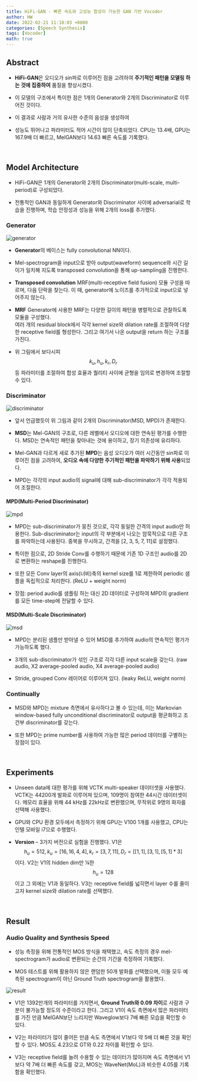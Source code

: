 ```yaml
---
title: HiFi-GAN - 빠른 속도와 고성능 합성이 가능한 GAN 기반 Vocoder
author: HW
date: 2022-02-21 11:18:03 +0800
categories: [Speech Synthesis]
tags: [Vocoder]
math: true
---
```




## **Abstract**

- **HiFi-GAN**은 오디오가 sin파로 이루어진 점을 고려하여 **주기적인 패턴을 모델링 하는 것에 집중하여** 품질을 향상시켰다.

- 이 모델의 구조에서 특이한 점은 1개의 Generator와 2개의 Discriminator로 이루어진 것이다.

- 이 결과로 사람과 거의 유사한 수준의 음성을 생성하여 

- 성능도 뛰어나고 파라미터도 적어 시간이 많이 단축되었다.
   CPU는 13.4배, GPU는 167.9배 더 빠르고, MelGAN보다 14.63 빠른 속도를 기록했다. 

 <br>

## **Model Architecture**

- HiFi-GAN은 1개의 Generator와 2개의 Discriminator(multi-scale, multi-period)로 구성되었다.

- 전통적인 GAN과 동일하게 Generator와 Discriminator 사이에 adversarial로 학습을 진행하며, 학습 안정성과 성능을 위해 2개의 loss를 추가했다.

### **Generator**

![generator](/assets/img/hifigan/generator.png)

- **Generator**의 베이스는 fully convolutional NN이다. 

- Mel-spectrogram을 input으로 받아 output(waveform) sequence와 시간 길이가 일치해 지도록 transposed convolution을 통해 up-sampling을 진행한다. 

- **Transposed convolution**
   MRF(multi-receptive field fusion) 모듈 구성을 따르며, 다음 단락을 찾는다.
   이 때, generator에 노이즈를 추가적으로 input으로 넣어주지 않는다.

- **MRF**
  Generator에 사용한 MRF는 다양한 길이의 패턴을 병렬적으로 관찰하도록 모듈을 구성했다.<br>
  여러 개의 residual block에서 각각 kernel size와 dilation rate를 조절하여 다양한 receptive field를 형성한다. 그리고 여기서 나온 output을 return 하는 구조를 가진다.

- 위 그림에서 보다시피 $$k_{u}, h_{u}, k_{r}, D_{r}$$등 파라미터를 조절하여 합성 효율과 퀄리티 사이에 균형을 임의로 변경하여 조절할 수 있다.

### **Discriminator**

![discriminator](/assets/img/hifigan/discriminator.png)

- 앞서 언급했듯이 위 그림과 같이 2개의 Discriminator(MSD, MPD)가 존재한다. 

- **MSD**는 Mel-GAN의 구조로, 다른 레벨에서 오디오에 대한 연속된 평가를 수행한다. 
   MSD는 연속적인 패턴을 찾아내는 것에 용이하고, 장기 의존성에 유리하다.

- Mel-GAN과 다르게 새로 추가된 **MPD**는 음성 오디오가 여러 시간동안 sin파로 이루어진 점을 고려하여, **오디오 속에 다양한 주기적인 패턴을 파악하기 위해 사용**되었다. 

- MPD는 각각의 input audio의 signal에 대해 sub-discriminator가 각각 적용되어 조절한다.

#### **MPD(Multi-Period Discriminator)**

![mpd](/assets/img/hifigan/mpd.png)

- MPD는 sub-discriminator가 뭉친 것으로, 각각 동일한 간격의 input audio만 허용한다.
   Sub-discriminator는 input의 각 부분에서 나오는 암묵적으로 다른 구조를 파악하는데 사용된다. 중복을 무시하고, 간격을 [2, 3, 5, 7, 11]로 설정했다. 

- 특이한 점으로, 2D Stride Conv를 수행하기 때문에 기존 1D 구조인 audio를 2D로 변환하는 reshape를 진행한다.  

- 또한 모든 Conv layer의 axis(너비)축의 kernel size를 1로 제한하여 periodic 샘플을 독립적으로 처리한다. (ReLU + weight norm)

- 장점: period audio를 샘플링 하는 대신 2D 데이터로 구성하여 MPD의 gradient를 모든 time-step에 전달할 수 있다.

#### **MSD(Multi-Scale Discriminator)**

![msd](/assets/img/hifigan/msd.png)

- MPD는 분리된 샘플만 받아낼 수 있어 MSD를 추가하여 audio의 연속적인 평가가 가능하도록 했다.

- 3개의 sub-discriminator가 섞인 구조로 각각 다른 input scale을 갖는다. (raw audio, X2 average-pooled audio, X4 average-pooled audio)

- Stride, grouped Conv 레이어로 이루어져 있다. (leaky ReLU, weight norm)

### **Continually**

- MSD와 MPD는 mixture 측면에서 유사하다고 볼 수 있는데, 이는 Markovian window-based fully unconditional discriminator로 output을 평균화하고 조건부 discriminator를 갖는다.

- 또한 MPD는 prime number를 사용하여 가능한 많은 period 데이터를 구별하는 장점이 있다.

 <br>

## **Experiments**

- Unseen data에 대한 평가를 위해 VCTK multi-speaker 데이터셋을 사용했다. VCTK는 44200개 발화로 이루어져 있으며, 109명이 참여한 44시간 데이터셋이다. 메모리 효율을 위해 44 kHz를 22kHz로 변환했으며, 무작위로 9명의 화자를 선택해 사용했다.

- GPU와 CPU 환경 모두에서 측정하기 위해 GPU는 V100 1개를 사용했고, CPU는 인텔 모바일 i7으로 수행했다.

- **Version** – 3가지 버전으로 실험을 진행했다. 
   V1은 $$h_{u}=512, k_{u}=[16,16,4,4], k_{r}=[3,7,11], D_{r}=[[1,1],[3,1],[5,1]*3]$$이다. 
   V2는 V1의 hidden dim만 ¼한 $$h_{u}=128$$이고 그 외에는 V1과 동일하다.
   V3는 receptive field를 넓히면서 layer 수를 줄이고자 kernel size와 dilation rate를 선택했다.

<br>

## **Result**

### **Audio Quality and Synthesis Speed**

- 성능 측정을 위해 전통적인 MOS 방식을 채택했고, 속도 측정의 경우 mel-spectrogram가 audio로 변환되는 순간의 기간을 측정하여 기록했다. 

- MOS 테스트를 위해 활용하지 않은 랜덤한 50개 발화를 선택했으며, 이들 모두 예측된 spectrogram이 아닌 Ground Truth spectrogram을 활용했다.

![result](/assets/img/hifigan/result.png)

- V1은 1392만개의 파라미터를 가지면서, **Ground Truth와 0.09 차이**로 사람과 구분이 불가능할 정도의 수준이라고 한다. 그리고 V1이 속도 측면에서 많은 파라미터를 가진 만큼 MelGAN보단 느리지만 Waveglow보다 7배 빠른 모습을 확인할 수 있다.

- V2는 파라미터가 많이 줄어든 만큼 속도 측면에서 V1보다 약 5배 더 빠른 것을 확인할 수 있다. MOS도 4.23으로 GT와 0.22 차이를 확인할 수 있다.

- V3는 receptive field를 늘려 수용할 수 있는 데이터가 많아지며 속도 측면에서 V1보다 약 7배 더 빠른 속도를 갖고, MOS는 WaveNet(MoL)과 비슷한 4.05를 기록함을 확인했다.